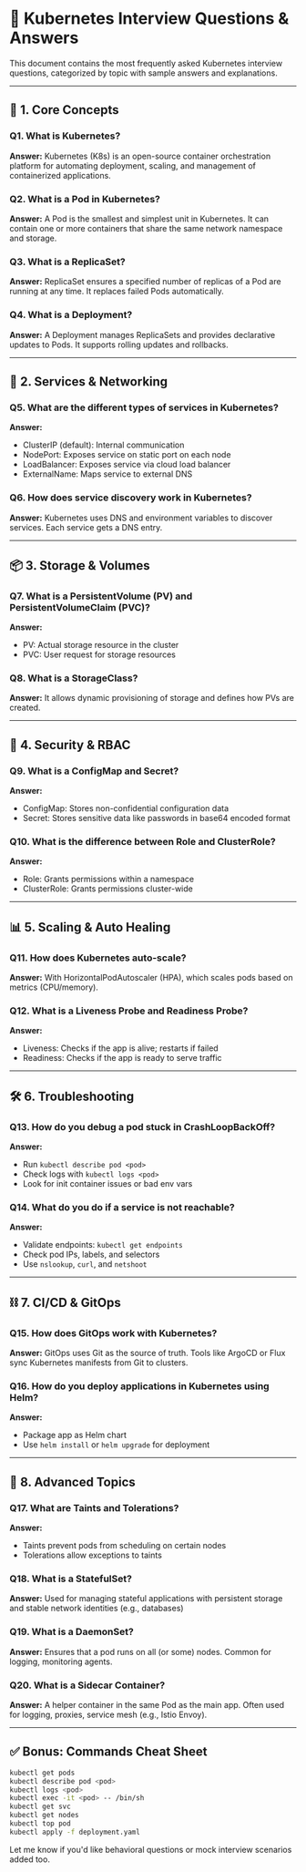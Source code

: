 # 📘 Kubernetes Interview Questions & Answers

This document contains the most frequently asked Kubernetes interview questions, categorized by topic with sample answers and explanations.

---

## 🧱 1. Core Concepts

### Q1. What is Kubernetes?

**Answer:** Kubernetes (K8s) is an open-source container orchestration platform for automating deployment, scaling, and management of containerized applications.

### Q2. What is a Pod in Kubernetes?

**Answer:** A Pod is the smallest and simplest unit in Kubernetes. It can contain one or more containers that share the same network namespace and storage.

### Q3. What is a ReplicaSet?

**Answer:** ReplicaSet ensures a specified number of replicas of a Pod are running at any time. It replaces failed Pods automatically.

### Q4. What is a Deployment?

**Answer:** A Deployment manages ReplicaSets and provides declarative updates to Pods. It supports rolling updates and rollbacks.

---

## 🚀 2. Services & Networking

### Q5. What are the different types of services in Kubernetes?

**Answer:**

* ClusterIP (default): Internal communication
* NodePort: Exposes service on static port on each node
* LoadBalancer: Exposes service via cloud load balancer
* ExternalName: Maps service to external DNS

### Q6. How does service discovery work in Kubernetes?

**Answer:** Kubernetes uses DNS and environment variables to discover services. Each service gets a DNS entry.

---

## 📦 3. Storage & Volumes

### Q7. What is a PersistentVolume (PV) and PersistentVolumeClaim (PVC)?

**Answer:**

* PV: Actual storage resource in the cluster
* PVC: User request for storage resources

### Q8. What is a StorageClass?

**Answer:** It allows dynamic provisioning of storage and defines how PVs are created.

---

## 🔐 4. Security & RBAC

### Q9. What is a ConfigMap and Secret?

**Answer:**

* ConfigMap: Stores non-confidential configuration data
* Secret: Stores sensitive data like passwords in base64 encoded format

### Q10. What is the difference between Role and ClusterRole?

**Answer:**

* Role: Grants permissions within a namespace
* ClusterRole: Grants permissions cluster-wide

---

## 📊 5. Scaling & Auto Healing

### Q11. How does Kubernetes auto-scale?

**Answer:** With HorizontalPodAutoscaler (HPA), which scales pods based on metrics (CPU/memory).

### Q12. What is a Liveness Probe and Readiness Probe?

**Answer:**

* Liveness: Checks if the app is alive; restarts if failed
* Readiness: Checks if the app is ready to serve traffic

---

## 🛠️ 6. Troubleshooting

### Q13. How do you debug a pod stuck in CrashLoopBackOff?

**Answer:**

* Run `kubectl describe pod <pod>`
* Check logs with `kubectl logs <pod>`
* Look for init container issues or bad env vars

### Q14. What do you do if a service is not reachable?

**Answer:**

* Validate endpoints: `kubectl get endpoints`
* Check pod IPs, labels, and selectors
* Use `nslookup`, `curl`, and `netshoot`

---

## ⛓️ 7. CI/CD & GitOps

### Q15. How does GitOps work with Kubernetes?

**Answer:** GitOps uses Git as the source of truth. Tools like ArgoCD or Flux sync Kubernetes manifests from Git to clusters.

### Q16. How do you deploy applications in Kubernetes using Helm?

**Answer:**

* Package app as Helm chart
* Use `helm install` or `helm upgrade` for deployment

---

## 📘 8. Advanced Topics

### Q17. What are Taints and Tolerations?

**Answer:**

* Taints prevent pods from scheduling on certain nodes
* Tolerations allow exceptions to taints

### Q18. What is a StatefulSet?

**Answer:** Used for managing stateful applications with persistent storage and stable network identities (e.g., databases)

### Q19. What is a DaemonSet?

**Answer:** Ensures that a pod runs on all (or some) nodes. Common for logging, monitoring agents.

### Q20. What is a Sidecar Container?

**Answer:** A helper container in the same Pod as the main app. Often used for logging, proxies, service mesh (e.g., Istio Envoy).

---

## ✅ Bonus: Commands Cheat Sheet

```bash
kubectl get pods
kubectl describe pod <pod>
kubectl logs <pod>
kubectl exec -it <pod> -- /bin/sh
kubectl get svc
kubectl get nodes
kubectl top pod
kubectl apply -f deployment.yaml
```

Let me know if you'd like behavioral questions or mock interview scenarios added too.
